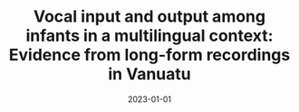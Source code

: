 ---
title: "Vocal input and output among infants in a multilingual context: Evidence from long-form recordings in Vanuatu"
collection: publications
paperurl: 'https://doi.org/10.31234/osf.io/bqya7'
link: https://doi.org/10.31234/osf.io/bqya7
type: publication
date: 2023-01-01
venue: 'Developmental Science (accepted, forthcoming)'
authors: Cristia A., <b>Gautheron L.</b>, Colleran H.
credit: 'Data Curation, Formal analysis, Writing - Review &amp; Editing'
citation: ' Alejandrina Cristia,  Lucas Gautheron,  Heidi Colleran, &quot;Vocal input and output among infants in a multilingual context: Evidence from long-form recordings in Vanuatu.&quot; Developmental Science (accepted, forthcoming), 2023.'
---